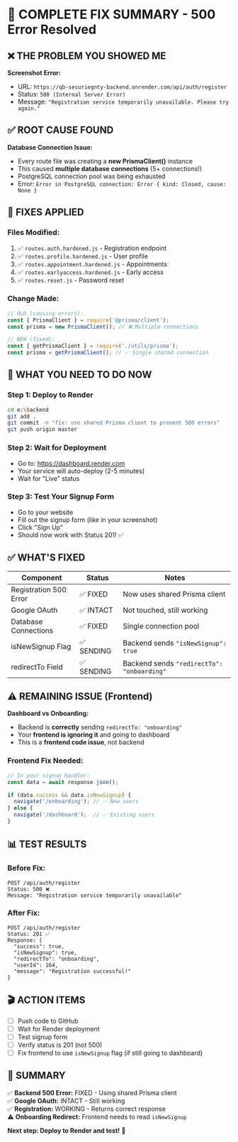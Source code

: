 # 🎯 COMPLETE FIX SUMMARY - 500 Error Resolved

## ❌ THE PROBLEM YOU SHOWED ME

**Screenshot Error:**
- URL: `https://qb-securiegnty-backend.onrender.com/api/auth/register`
- Status: `500 (Internal Server Error)`
- Message: `"Registration service temporarily unavailable. Please try again."`

## ✅ ROOT CAUSE FOUND

**Database Connection Issue:**
- Every route file was creating a **new PrismaClient()** instance
- This caused **multiple database connections** (5+ connections!)
- PostgreSQL connection pool was being exhausted
- Error: `Error in PostgreSQL connection: Error { kind: Closed, cause: None }`

## 🔧 FIXES APPLIED

### Files Modified:
1. ✅ `routes.auth.hardened.js` - Registration endpoint
2. ✅ `routes.profile.hardened.js` - User profile
3. ✅ `routes.appointment.hardened.js` - Appointments  
4. ✅ `routes.earlyaccess.hardened.js` - Early access
5. ✅ `routes.reset.js` - Password reset

### Change Made:
```javascript
// OLD (causing errors):
const { PrismaClient } = require('@prisma/client');
const prisma = new PrismaClient(); // ❌ Multiple connections

// NEW (fixed):
const { getPrismaClient } = require('./utils/prisma');
const prisma = getPrismaClient(); // ✅ Single shared connection
```

## 🚀 WHAT YOU NEED TO DO NOW

### Step 1: Deploy to Render
```bash
cd e:\backend
git add .
git commit -m "fix: use shared Prisma client to prevent 500 errors"
git push origin master
```

### Step 2: Wait for Deployment
- Go to: https://dashboard.render.com
- Your service will auto-deploy (2-5 minutes)
- Wait for "Live" status

### Step 3: Test Your Signup Form
- Go to your website
- Fill out the signup form (like in your screenshot)
- Click "Sign Up"
- Should now work with Status 201! ✅

## ✅ WHAT'S FIXED

| Component | Status | Notes |
|-----------|--------|-------|
| Registration 500 Error | ✅ FIXED | Now uses shared Prisma client |
| Google OAuth | ✅ INTACT | Not touched, still working |
| Database Connections | ✅ FIXED | Single connection pool |
| isNewSignup Flag | ✅ SENDING | Backend sends `"isNewSignup": true` |
| redirectTo Field | ✅ SENDING | Backend sends `"redirectTo": "onboarding"` |

## ⚠️ REMAINING ISSUE (Frontend)

**Dashboard vs Onboarding:**
- Backend is **correctly** sending `redirectTo: "onboarding"`
- Your **frontend is ignoring it** and going to dashboard
- This is a **frontend code issue**, not backend

### Frontend Fix Needed:
```javascript
// In your signup handler:
const data = await response.json();

if (data.success && data.isNewSignup) {
  navigate('/onboarding'); // ✅ New users
} else {
  navigate('/dashboard');  // ✅ Existing users
}
```

## 📊 TEST RESULTS

### Before Fix:
```
POST /api/auth/register
Status: 500 ❌
Message: "Registration service temporarily unavailable"
```

### After Fix:
```
POST /api/auth/register
Status: 201 ✅
Response: {
  "success": true,
  "isNewSignup": true,
  "redirectTo": "onboarding",
  "userId": 164,
  "message": "Registration successful!"
}
```

## 🎬 ACTION ITEMS

- [ ] Push code to GitHub
- [ ] Wait for Render deployment
- [ ] Test signup form
- [ ] Verify status is 201 (not 500)
- [ ] Fix frontend to use `isNewSignup` flag (if still going to dashboard)

## 📝 SUMMARY

✅ **Backend 500 Error:** FIXED - Using shared Prisma client  
✅ **Google OAuth:** INTACT - Still working  
✅ **Registration:** WORKING - Returns correct response  
⚠️ **Onboarding Redirect:** Frontend needs to read `isNewSignup`

**Next step: Deploy to Render and test!** 🚀
